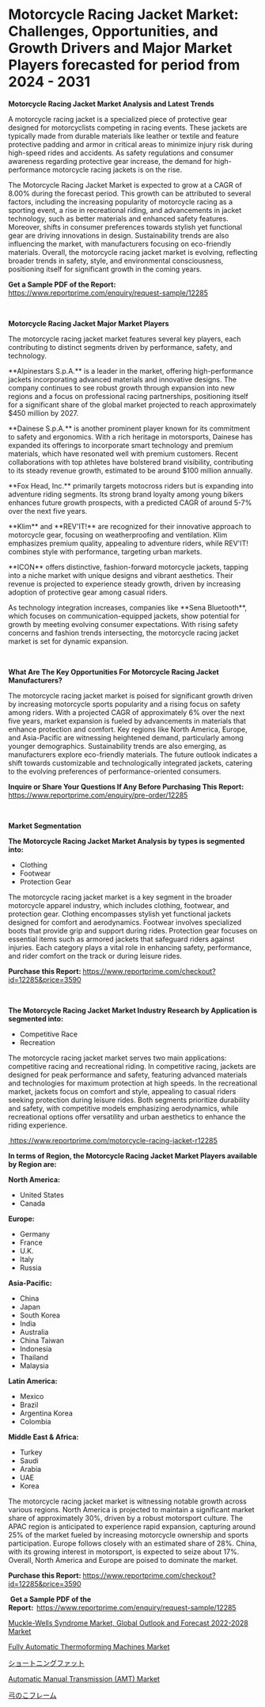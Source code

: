 <p><h1>Motorcycle Racing Jacket Market: Challenges, Opportunities, and Growth Drivers and Major Market Players forecasted for period from 2024 - 2031</h1></p><p><strong>Motorcycle Racing Jacket Market Analysis and Latest Trends</strong></p>
<p><p>A motorcycle racing jacket is a specialized piece of protective gear designed for motorcyclists competing in racing events. These jackets are typically made from durable materials like leather or textile and feature protective padding and armor in critical areas to minimize injury risk during high-speed rides and accidents. As safety regulations and consumer awareness regarding protective gear increase, the demand for high-performance motorcycle racing jackets is on the rise.</p><p>The Motorcycle Racing Jacket Market is expected to grow at a CAGR of 8.00% during the forecast period. This growth can be attributed to several factors, including the increasing popularity of motorcycle racing as a sporting event, a rise in recreational riding, and advancements in jacket technology, such as better materials and enhanced safety features. Moreover, shifts in consumer preferences towards stylish yet functional gear are driving innovations in design. Sustainability trends are also influencing the market, with manufacturers focusing on eco-friendly materials. Overall, the motorcycle racing jacket market is evolving, reflecting broader trends in safety, style, and environmental consciousness, positioning itself for significant growth in the coming years.</p></p>
<p><strong>Get a Sample PDF of the Report:&nbsp;</strong> <a href="https://www.reportprime.com/enquiry/request-sample/12285">https://www.reportprime.com/enquiry/request-sample/12285</a></p>
<p>&nbsp;</p>
<p><strong>Motorcycle Racing Jacket Major Market Players</strong></p>
<p><p>The motorcycle racing jacket market features several key players, each contributing to distinct segments driven by performance, safety, and technology. </p><p>**Alpinestars S.p.A.** is a leader in the market, offering high-performance jackets incorporating advanced materials and innovative designs. The company continues to see robust growth through expansion into new regions and a focus on professional racing partnerships, positioning itself for a significant share of the global market projected to reach approximately $450 million by 2027.</p><p>**Dainese S.p.A.** is another prominent player known for its commitment to safety and ergonomics. With a rich heritage in motorsports, Dainese has expanded its offerings to incorporate smart technology and premium materials, which have resonated well with premium customers. Recent collaborations with top athletes have bolstered brand visibility, contributing to its steady revenue growth, estimated to be around $100 million annually.</p><p>**Fox Head, Inc.** primarily targets motocross riders but is expanding into adventure riding segments. Its strong brand loyalty among young bikers enhances future growth prospects, with a predicted CAGR of around 5-7% over the next five years.</p><p>**Klim** and **REV'IT!** are recognized for their innovative approach to motorcycle gear, focusing on weatherproofing and ventilation. Klim emphasizes premium quality, appealing to adventure riders, while REV'IT! combines style with performance, targeting urban markets.</p><p>**ICON** offers distinctive, fashion-forward motorcycle jackets, tapping into a niche market with unique designs and vibrant aesthetics. Their revenue is projected to experience steady growth, driven by increasing adoption of protective gear among casual riders.</p><p>As technology integration increases, companies like **Sena Bluetooth**, which focuses on communication-equipped jackets, show potential for growth by meeting evolving consumer expectations. With rising safety concerns and fashion trends intersecting, the motorcycle racing jacket market is set for dynamic expansion.</p></p>
<p>&nbsp;</p>
<p><strong>What Are The Key Opportunities For Motorcycle Racing Jacket Manufacturers?</strong></p>
<p><p>The motorcycle racing jacket market is poised for significant growth driven by increasing motorcycle sports popularity and a rising focus on safety among riders. With a projected CAGR of approximately 6% over the next five years, market expansion is fueled by advancements in materials that enhance protection and comfort. Key regions like North America, Europe, and Asia-Pacific are witnessing heightened demand, particularly among younger demographics. Sustainability trends are also emerging, as manufacturers explore eco-friendly materials. The future outlook indicates a shift towards customizable and technologically integrated jackets, catering to the evolving preferences of performance-oriented consumers.</p></p>
<p><strong>Inquire or Share Your Questions If Any Before Purchasing This Report:</strong> <a href="https://www.reportprime.com/enquiry/pre-order/12285">https://www.reportprime.com/enquiry/pre-order/12285</a></p>
<p>&nbsp;</p>
<p><strong>Market Segmentation</strong></p>
<p><strong>The Motorcycle Racing Jacket Market Analysis by types is segmented into:</strong></p>
<p><ul><li>Clothing</li><li>Footwear</li><li>Protection Gear</li></ul></p>
<p><p>The motorcycle racing jacket market is a key segment in the broader motorcycle apparel industry, which includes clothing, footwear, and protection gear. Clothing encompasses stylish yet functional jackets designed for comfort and aerodynamics. Footwear involves specialized boots that provide grip and support during rides. Protection gear focuses on essential items such as armored jackets that safeguard riders against injuries. Each category plays a vital role in enhancing safety, performance, and rider comfort on the track or during leisure rides.</p></p>
<p><strong>Purchase this Report:&nbsp;</strong><a href="https://www.reportprime.com/checkout?id=12285&price=3590">https://www.reportprime.com/checkout?id=12285&price=3590</a></p>
<p>&nbsp;</p>
<p><strong>The Motorcycle Racing Jacket Market Industry Research by Application is segmented into:</strong></p>
<p><ul><li>Competitive Race</li><li>Recreation</li></ul></p>
<p><p>The motorcycle racing jacket market serves two main applications: competitive racing and recreational riding. In competitive racing, jackets are designed for peak performance and safety, featuring advanced materials and technologies for maximum protection at high speeds. In the recreational market, jackets focus on comfort and style, appealing to casual riders seeking protection during leisure rides. Both segments prioritize durability and safety, with competitive models emphasizing aerodynamics, while recreational options offer versatility and urban aesthetics to enhance the riding experience.</p></p>
<p><a href="https://www.reportprime.com/motorcycle-racing-jacket-r12285">&nbsp;https://www.reportprime.com/motorcycle-racing-jacket-r12285</a></p>
<p><strong>In terms of Region, the Motorcycle Racing Jacket Market Players available by Region are:</strong></p>
<p>
    <p> <strong> North America: </strong>
        <ul>
            <li>United States</li>
            <li>Canada</li>
        </ul>
        </p> 
    <p> <strong> Europe: </strong>
        <ul>
            <li>Germany</li>
            <li>France</li>
            <li>U.K.</li>
            <li>Italy</li>
            <li>Russia</li>
        </ul>
        </p> 
    <p> <strong> Asia-Pacific: </strong>
        <ul>
            <li>China</li>
            <li>Japan</li>
            <li>South Korea</li>
            <li>India</li>
            <li>Australia</li>
            <li>China Taiwan</li>
            <li>Indonesia</li>
            <li>Thailand</li>
            <li>Malaysia</li>
        </ul>
        </p> 
    <p> <strong> Latin America: </strong>
        <ul>
            <li>Mexico</li>
            <li>Brazil</li>
            <li>Argentina Korea</li>
            <li>Colombia</li>
        </ul>
        </p> 
    <p> <strong> Middle East & Africa: </strong>
        <ul>
            <li>Turkey</li>
            <li>Saudi</li>
            <li>Arabia</li>
            <li>UAE</li>
            <li>Korea</li>
        </ul>
    </p>
    </p>
<p><p>The motorcycle racing jacket market is witnessing notable growth across various regions. North America is projected to maintain a significant market share of approximately 30%, driven by a robust motorsport culture. The APAC region is anticipated to experience rapid expansion, capturing around 25% of the market fueled by increasing motorcycle ownership and sports participation. Europe follows closely with an estimated share of 28%. China, with its growing interest in motorsport, is expected to seize about 17%. Overall, North America and Europe are poised to dominate the market.</p></p>
<p><strong>Purchase this Report: </strong><a href="https://www.reportprime.com/checkout?id=12285&price=3590">https://www.reportprime.com/checkout?id=12285&price=3590</a></p>
<p>&nbsp;<strong>Get a Sample PDF of the Report:&nbsp;&nbsp;</strong><a href="https://www.reportprime.com/enquiry/request-sample/12285">https://www.reportprime.com/enquiry/request-sample/12285</a></p>
<p><strong></strong></p>
<p><p><a href="https://www.linkedin.com/pulse/muckle-wells-syndrome-market-global-outlook-forecast-2022-2028-nhg5f?trackingId=uRiM7MWHQFWVS7CQqr%2B4kw%3D%3D">Muckle-Wells Syndrome Market, Global Outlook and Forecast 2022-2028 Market</a></p><p><a href="https://issuu.com/reportprime-2/docs/fully-automatic-thermoforming-machi_39be4a96531049">Fully Automatic Thermoforming Machines Market</a></p><p><a href="https://medium.com/@jeannesawayn2023/%E3%82%B0%E3%83%AD%E3%83%BC%E3%83%90%E3%83%AB%E7%9F%AD%E7%B8%AE%E8%84%82%E5%B8%82%E5%A0%B4%E3%81%AE%E5%B0%86%E6%9D%A5%E5%8B%95%E5%90%91-2024%E5%B9%B4%E3%81%8B%E3%82%892031%E5%B9%B4%E3%81%BE%E3%81%A7%E3%81%AE%E5%B8%82%E5%A0%B4%E6%B4%9E%E5%AF%9F%E3%81%A8%E5%88%86%E6%9E%90-118%E3%83%9A%E3%83%BC%E3%82%B8-1080c9728c38">ショートニングファット</a></p><p><a href="https://issuu.com/reportprime-2/docs/automatic-manual-transmission-amt-m_18c97692ba7f29">Automatic Manual Transmission (AMT) Market</a></p><p><a href="https://medium.com/@manuelmann1976/%E3%83%8F%E3%83%83%E3%82%AF%E3%82%BD%E3%83%BC-%E3%83%95%E3%83%AC%E3%83%BC%E3%83%A0%E5%B8%82%E5%A0%B4-%E3%82%B0%E3%83%AD%E3%83%BC%E3%83%90%E3%83%AB%E3%81%8A%E3%82%88%E3%81%B3%E5%9C%B0%E5%9F%9F%E5%88%86%E6%9E%90-%E5%9C%B0%E5%9F%9F-%E5%9B%BD%E3%83%AC%E3%83%99%E3%83%AB%E5%88%86%E6%9E%90-%E7%AB%B6%E4%BA%89%E7%9A%84%E6%99%AF%E8%A6%B3%E3%81%AB%E7%84%A6%E7%82%B9%E3%82%92%E5%BD%93%E3%81%A6%E3%82%8B-336311c8330a">弓のこフレーム</a></p></p>